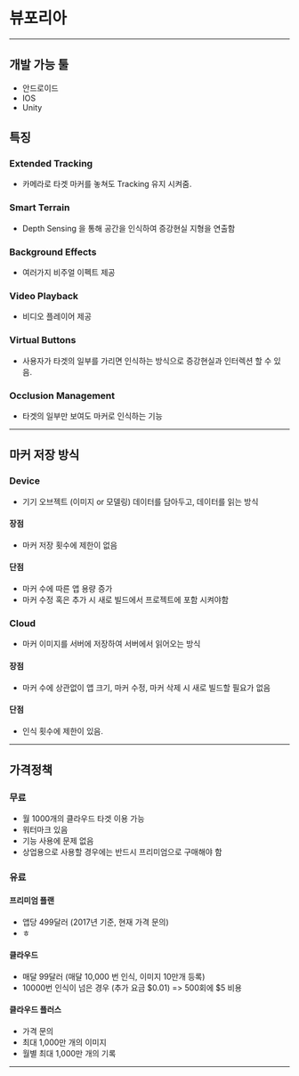 # 뷰포리아

---

## 개발 가능 툴

- 안드로이드
- IOS
- Unity


## 특징

### Extended Tracking

- 카메라로 타겟 마커를 놓쳐도 Tracking 유지 시켜줌.

### Smart Terrain

- Depth Sensing 을 통해 공간을 인식하여 증강현실 지형을 연출함


### Background Effects

- 여러가지 비주얼 이펙트 제공 


### Video Playback

- 비디오 플레이어 제공 

### Virtual Buttons

- 사용자가 타겟의 일부를 가리면 인식하는 방식으로 증강현실과 인터렉션 할 수 있음.

### Occlusion Management

- 타겟의 일부만 보여도 마커로 인식하는 기능 

---
## 마커 저장 방식

###  Device

- 기기 오브젝트 (이미지 or 모델링) 데이터를 담아두고, 데이터를 읽는 방식
#### 장점
- 마커 저장 횟수에 제한이 없음 

#### 단점
- 마커 수에 따른 앱 용량 증가
- 마커 수정 혹은 추가  시 새로 빌드에서 프로젝트에 포함 시켜야함

### Cloud

- 마커 이미지를 서버에 저장하여 서버에서 읽어오는 방식 

#### 장점
- 마커 수에 상관없이 앱 크기, 마커 수정, 마커 삭제 시 새로 빌드할 필요가 없음

#### 단점
- 인식 횟수에 제한이 있음.

---
## 가격정책

### 무료
- 월 1000개의 클라우드 타겟 이용 가능 
- 워터마크 있음
- 기능 사용에 문제 없음
- 상업용으로 사용할 경우에는 반드시 프리미엄으로 구매해야 함

### 유료
#### 프리미엄  플랜
- 앱당 499달러 (2017년 기준, 현재 가격 문의)
- ㅎ

#### 클라우드
- 매달 99달러 (매달 10,000 번 인식, 이미지 10만개 등록)
- 10000번 인식이 넘은 경우 (추가 요금 $0.01) => 500회에 $5 비용

#### 클라우드 플러스 
- 가격 문의
- 최대 1,000만 개의 이미지  
- 월별 최대 1,000만 개의 기록

---
